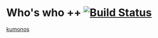 # Who's who ++ [![Build Status](https://travis-ci.org/kumonos/whoswhoplus.svg?branch=master)](https://travis-ci.org/kumonos/whoswhoplus)

[kumonos](http://kumonos.jp/)
